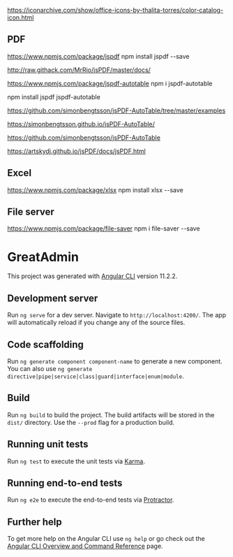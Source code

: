 


https://iconarchive.com/show/office-icons-by-thalita-torres/color-catalog-icon.html


## PDF
https://www.npmjs.com/package/jspdf
npm install jspdf --save

http://raw.githack.com/MrRio/jsPDF/master/docs/

https://www.npmjs.com/package/jspdf-autotable
npm i jspdf-autotable

npm install jspdf jspdf-autotable

https://github.com/simonbengtsson/jsPDF-AutoTable/tree/master/examples

https://simonbengtsson.github.io/jsPDF-AutoTable/

https://github.com/simonbengtsson/jsPDF-AutoTable

https://artskydj.github.io/jsPDF/docs/jsPDF.html


## Excel
https://www.npmjs.com/package/xlsx
npm install xlsx --save

## File server
https://www.npmjs.com/package/file-saver
npm i file-saver --save


# GreatAdmin

This project was generated with [Angular CLI](https://github.com/angular/angular-cli) version 11.2.2.

## Development server

Run `ng serve` for a dev server. Navigate to `http://localhost:4200/`. The app will automatically reload if you change any of the source files.

## Code scaffolding

Run `ng generate component component-name` to generate a new component. You can also use `ng generate directive|pipe|service|class|guard|interface|enum|module`.

## Build

Run `ng build` to build the project. The build artifacts will be stored in the `dist/` directory. Use the `--prod` flag for a production build.

## Running unit tests

Run `ng test` to execute the unit tests via [Karma](https://karma-runner.github.io).

## Running end-to-end tests

Run `ng e2e` to execute the end-to-end tests via [Protractor](http://www.protractortest.org/).

## Further help

To get more help on the Angular CLI use `ng help` or go check out the [Angular CLI Overview and Command Reference](https://angular.io/cli) page.
